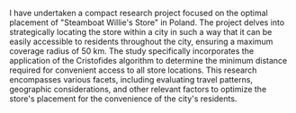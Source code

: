 
I have undertaken a compact research project focused on the optimal placement of "Steamboat Willie's Store" in Poland. The project delves into strategically locating the store within a city in such a way that it can be easily accessible to residents throughout the city, ensuring a maximum coverage radius of 50 km. The study specifically incorporates the application of the Cristofides algorithm to determine the minimum distance required for convenient access to all store locations. This research encompasses various facets, including evaluating travel patterns, geographic considerations, and other relevant factors to optimize the store's placement for the convenience of the city's residents.
